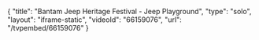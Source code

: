 {
    "title": "Bantam Jeep Heritage Festival - Jeep Playground",
    "type": "solo",
    "layout": "iframe-static",
    "videoId": "66159076",
    "url": "\/tvpembed\/66159076"
}